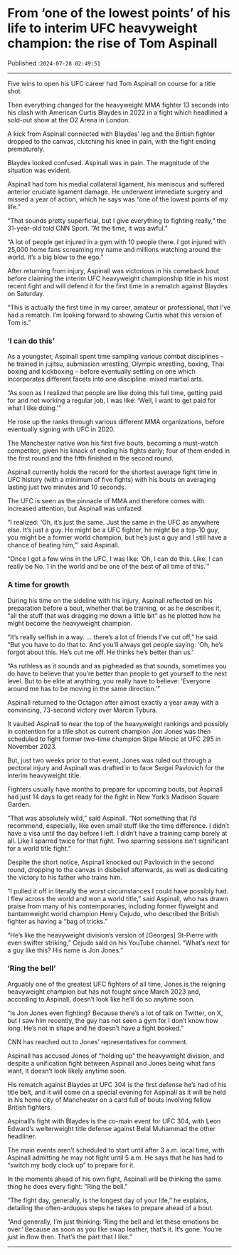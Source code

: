 # From ‘one of the lowest points’ of his life to interim UFC heavyweight champion: the rise of Tom Aspinall

Published :`2024-07-28 02:49:51`

---

Five wins to open his UFC career had Tom Aspinall on course for a title shot.

Then everything changed for the heavyweight MMA fighter 13 seconds into his clash with American Curtis Blaydes in 2022 in a fight which headlined a sold-out show at the O2 Arena in London.

A kick from Aspinall connected with Blaydes’ leg and the British fighter dropped to the canvas, clutching his knee in pain, with the fight ending prematurely.

Blaydes looked confused. Aspinall was in pain. The magnitude of the situation was evident.

Aspinall had torn his medial collateral ligament, his meniscus and suffered anterior cruciate ligament damage. He underwent immediate surgery and missed a year of action, which he says was “one of the lowest points of my life.”

“That sounds pretty superficial, but I give everything to fighting really,” the 31-year-old told CNN Sport. “At the time, it was awful.”

“A lot of people get injured in a gym with 10 people there. I got injured with 25,000 home fans screaming my name and millions watching around the world. It’s a big blow to the ego.”

After returning from injury, Aspinall was victorious in his comeback bout before claiming the interim UFC heavyweight championship title in his most recent fight and will defend it for the first time in a rematch against Blaydes on Saturday.

“This is actually the first time in my career, amateur or professional, that I’ve had a rematch. I’m looking forward to showing Curtis what this version of Tom is.”

### ‘I can do this’

As a youngster, Aspinall spent time sampling various combat disciplines – he trained in jujitsu, submission wrestling, Olympic wrestling, boxing, Thai boxing and kickboxing – before eventually settling on one which incorporates different facets into one discipline: mixed martial arts.

“As soon as I realized that people are like doing this full time, getting paid for and not working a regular job, I was like: ‘Well, I want to get paid for what I like doing.’”

He rose up the ranks through various different MMA organizations, before eventually signing with UFC in 2020.

The Manchester native won his first five bouts, becoming a must-watch competitor, given his knack of ending his fights early; four of them ended in the first round and the fifth finished in the second round.

Aspinall currently holds the record for the shortest average fight time in UFC history (with a minimum of five fights) with his bouts on averaging lasting just two minutes and 10 seconds.

The UFC is seen as the pinnacle of MMA and therefore comes with increased attention, but Aspinall was unfazed.

“I realized: ‘Oh, it’s just the same. Just the same in the UFC as anywhere else. It’s just a guy. He might be a UFC fighter, he might be a top-10 guy, you might be a former world champion, but he’s just a guy and I still have a chance of beating him,”’ said Aspinall.

“Once I got a few wins in the UFC, I was like: ‘Oh, I can do this. Like, I can really be No. 1 in the world and be one of the best of all time of this.’”

### A time for growth

During his time on the sideline with his injury, Aspinall reflected on his preparation before a bout, whether that be training, or as he describes it, “all the stuff that was dragging me down a little bit” as he plotted how he might become the heavyweight champion.

“It’s really selfish in a way. … there’s a lot of friends I’ve cut off,” he said. “But you have to do that to. And you’ll always get people saying: ‘Oh, he’s forgot about this. He’s cut me off. He thinks he’s better than us.’

“As ruthless as it sounds and as pigheaded as that sounds, sometimes you do have to believe that you’re better than people to get yourself to the next level. But to be elite at anything, you really have to believe: ‘Everyone around me has to be moving in the same direction.’”

Aspinall returned to the Octagon after almost exactly a year away with a convincing, 73-second victory over Marcin Tybura.

It vaulted Aspinall to near the top of the heavyweight rankings and possibly in contention for a title shot as current champion Jon Jones was then scheduled to fight former two-time champion Stipe Miocic at UFC 295 in November 2023.

But, just two weeks prior to that event, Jones was ruled out through a pectoral injury and Aspinall was drafted in to face Sergei Pavlovich for the interim heavyweight title.

Fighters usually have months to prepare for upcoming bouts, but Aspinall had just 14 days to get ready for the fight in New York’s Madison Square Garden.

“That was absolutely wild,” said Aspinall. “Not something that I’d recommend, especially, like even small stuff like the time difference. I didn’t have a visa until the day before I left. I didn’t have a training camp barely at all. Like I sparred twice for that fight. Two sparring sessions isn’t significant for a world title fight.”

Despite the short notice, Aspinall knocked out Pavlovich in the second round, dropping to the canvas in disbelief afterwards, as well as dedicating the victory to his father who trains him.

“I pulled it off in literally the worst circumstances I could have possibly had. I flew across the world and won a world title,” said Aspinall, who has drawn praise from many of his contemporaries, including former flyweight and bantamweight world champion Henry Cejudo, who described the British fighter as having a “bag of tricks.”

“He’s like the heavyweight division’s version of [Georges] St-Pierre with even swifter striking,” Cejudo said on his YouTube channel. “What’s next for a guy like this? His name is Jon Jones.”

### ‘Ring the bell’

Arguably one of the greatest UFC fighters of all time, Jones is the reigning heavyweight champion but has not fought since March 2023 and, according to Aspinall, doesn’t look like he’ll do so anytime soon.

“Is Jon Jones even fighting? Because there’s a lot of talk on Twitter, on X, but I saw him recently, the guy has not seen a gym for I don’t know how long. He’s not in shape and he doesn’t have a fight booked.”

CNN has reached out to Jones’ representatives for comment.

Aspinall has accused Jones of “holding up” the heavyweight division, and despite a unification fight between Aspinall and Jones being what fans want, it doesn’t look likely anytime soon.

His rematch against Blaydes at UFC 304 is the first defense he’s had of his title belt, and it will come on a special evening for Aspinall as it will be held in his home city of Manchester on a card full of bouts involving fellow British fighters.

Aspinall’s fight with Blaydes is the co-main event for UFC 304, with Leon Edward’s welterweight title defense against Belal Muhammad the other headliner.

The main events aren’t scheduled to start until after 3 a.m. local time, with Aspinall admitting he may not fight until 5 a.m. He says that he has had to “switch my body clock up” to prepare for it.

In the moments ahead of his own fight, Aspinall will be thinking the same thing he does every fight: “Ring the bell.”

“The fight day, generally, is the longest day of your life,” he explains, detailing the often-arduous steps he takes to prepare ahead of a bout.

“And generally, I’m just thinking: ‘Ring the bell and let these emotions be over.’ Because as soon as you like swap leather, that’s it. It’s gone. You’re just in flow then. That’s the part that I like.”

---

